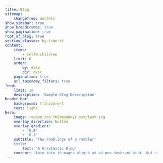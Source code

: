 ```yaml
---
title: Blog
sitemap:
    changefreq: monthly
show_sidebar: true
show_breadcrumbs: true
show_pagination: true
root_of_blog: true
section_classes: bg-inherit
content:
    items:
        - self@.children
    limit: 6
    order:
        by: date
        dir: desc
    pagination: true
    url_taxonomy_filters: true
feed:
    limit: 10
    description: 'Sample Blog Description'
header_bar:
    background: transparent
    text: light
hero:
    image: reuben-teo-fUZWpaUknyI-unsplash.jpg
    overlay_direction: bottom
    overlay_gradient:
        - '0.8'
        - '0.1'
    subtitle: 'The ramblings of a rambler'
    title:
        text: 'A Gravtastic Blog'
    content: 'Anim aute id magna aliqua ad ad non deserunt sunt. Qui irure qui lorem cupidatat commodo. Elit sunt amet fugiat veniam occaecat fugiat aliqua ad ad non deserunt sunt.'
---
```


